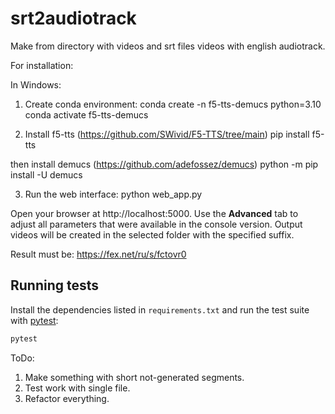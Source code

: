 # srt2audiotrack

Make from directory with videos and srt files videos with english audiotrack.

For installation:

In Windows:

1. Create conda environment:
conda create -n f5-tts-demucs python=3.10
conda activate f5-tts-demucs

2. Install f5-tts (https://github.com/SWivid/F5-TTS/tree/main)
pip install f5-tts

then install demucs (https://github.com/adefossez/demucs)
python -m pip install -U demucs

3. Run the web interface:
python web_app.py

Open your browser at http://localhost:5000. Use the **Advanced** tab to adjust
all parameters that were available in the console version. Output videos will be
created in the selected folder with the specified suffix.

Result must be:
https://fex.net/ru/s/fctovr0

## Running tests

Install the dependencies listed in `requirements.txt` and run the test suite
with [pytest](https://pytest.org/):

```bash
pytest
```

ToDo:

1. Make something with short not-generated segments.
2. Test work with single file.
3. Refactor everything.
